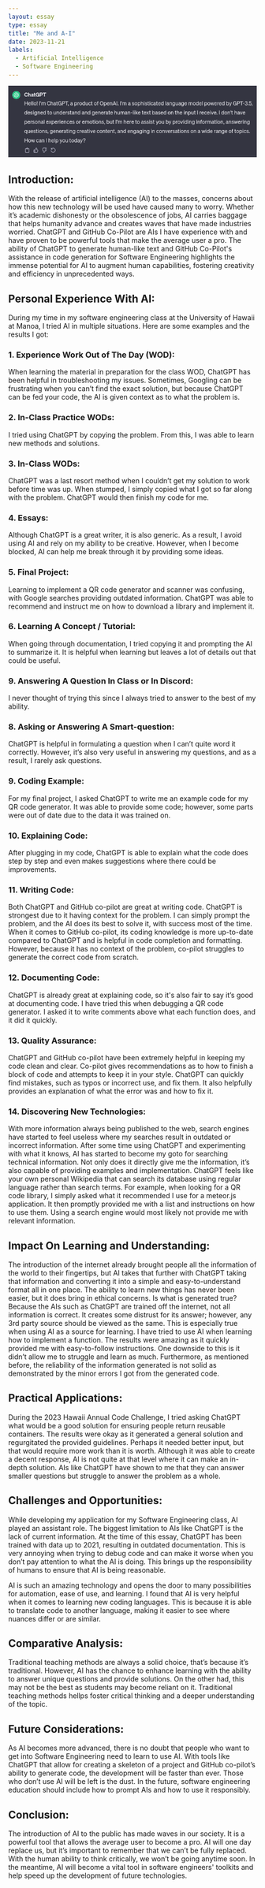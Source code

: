 ```yaml
---
layout: essay
type: essay
title: "Me and A-I"
date: 2023-11-21
labels:
  - Artificial Intelligence
  - Software Engineering
---
```


<img src="../img/me-and-ai/chatgpt.png" alt="ChatGPT introduction" class="img-fluid">

## Introduction:
With the release of artificial intelligence (AI) to the masses, concerns about how this new technology will be used have caused many to worry. Whether it’s academic dishonesty or the obsolescence of jobs, AI carries baggage that helps humanity advance and creates waves that have made industries worried. ChatGPT and GitHub Co-Pilot are AIs I have experience with and have proven to be powerful tools that make the average user a pro. The ability of ChatGPT to generate human-like text and GitHub Co-Pilot's assistance in code generation for Software Engineering highlights the immense potential for AI to augment human capabilities, fostering creativity and efficiency in unprecedented ways.

## Personal Experience With AI:
During my time in my software engineering class at the University of Hawaii at Manoa, I tried AI in multiple situations. Here are some examples and the results I got:

### 1. Experience Work Out of The Day (WOD):
When learning the material in preparation for the class WOD, ChatGPT has been helpful in troubleshooting my issues. Sometimes, Googling can be frustrating when you can’t find the exact solution, but because ChatGPT can be fed your code, the AI is given context as to what the problem is.

### 2. In-Class Practice WODs:
I tried using ChatGPT by copying the problem. From this, I was able to learn new methods and solutions.

### 3. In-Class WODs:
ChatGPT was a last resort method when I couldn’t get my solution to work before time was up. When stumped, I simply copied what I got so far along with the problem. ChatGPT would then finish my code for me.

### 4. Essays:
Although ChatGPT is a great writer, it is also generic. As a result, I avoid using AI and rely on my ability to be creative. However, when I become blocked, AI can help me break through it by providing some ideas.

### 5. Final Project:
Learning to implement a QR code generator and scanner was confusing, with Google searches providing outdated information. ChatGPT was able to recommend and instruct me on how to download a library and implement it.

### 6. Learning A Concept / Tutorial:
When going through documentation, I tried copying it and prompting the AI to summarize it. It is helpful when learning but leaves a lot of details out that could be useful.

### 9. Answering A Question In Class or In Discord:
I never thought of trying this since I always tried to answer to the best of my ability.

### 8. Asking or Answering A Smart-question:
ChatGPT is helpful in formulating a question when I can’t quite word it correctly. However, it’s also very useful in answering my questions, and as a result, I rarely ask questions.

### 9. Coding Example:
For my final project, I asked ChatGPT to write me an example code for my QR code generator. It was able to provide some code; however, some parts were out of date due to the data it was trained on.

### 10. Explaining Code:
After plugging in my code, ChatGPT is able to explain what the code does step by step and even makes suggestions where there could be improvements.

### 11. Writing Code:
Both ChatGPT and GitHub co-pilot are great at writing code. ChatGPT is strongest due to it having context for the problem. I can simply prompt the problem, and the AI does its best to solve it, with success most of the time. When it comes to GitHub co-pilot, its coding knowledge is more up-to-date compared to ChatGPT and is helpful in code completion and formatting. However, because it has no context of the problem, co-pilot struggles to generate the correct code from scratch.  

### 12. Documenting Code:
ChatGPT is already great at explaining code, so it's also fair to say it’s good at documenting code. I have tried this when debugging a QR code generator. I asked it to write comments above what each function does, and it did it quickly.

### 13. Quality Assurance:
ChatGPT and GitHub co-pilot have been extremely helpful in keeping my code clean and clear. Co-pilot gives recommendations as to how to finish a block of code and attempts to keep it in your style. ChatGPT can quickly find mistakes, such as typos or incorrect use, and fix them. It also helpfully provides an explanation of what the error was and how to fix it.

### 14. Discovering New Technologies:
With more information always being published to the web, search engines have started to feel useless where my searches result in outdated or incorrect information. After some time using ChatGPT and experimenting with what it knows, AI has started to become my goto for searching technical information. Not only does it directly give me the information, it’s also capable of providing examples and implementation. ChatGPT feels like your own personal Wikipedia that can search its database using regular language rather than search terms. For example, when looking for a QR code library, I simply asked what it recommended I use for a meteor.js application. It then promptly provided me with a list and instructions on how to use them. Using a search engine would most likely not provide me with relevant information.

## Impact On Learning and Understanding:
The introduction of the internet already brought people all the information of the world to their fingertips, but AI takes that further with ChatGPT taking that information and converting it into a simple and easy-to-understand format all in one place. The ability to learn new things has never been easier, but it does bring in ethical concerns. Is what is generated true? Because the AIs such as ChatGPT are trained off the internet, not all information is correct. It creates some distrust for its answer; however, any 3rd party source should be viewed as the same. This is especially true when using AI as a source for learning. I have tried to use AI when learning how to implement a function. The results were amazing as it quickly provided me with easy-to-follow instructions. One downside to this is it didn’t allow me to struggle and learn as much. Furthermore, as mentioned before, the reliability of the information generated is not solid as demonstrated by the minor errors I got from the generated code.


## Practical Applications:
During the 2023 Hawaii Annual Code Challenge, I tried asking ChatGPT what would be a good solution for ensuring people return reusable containers. The results were okay as it generated a general solution and regurgitated the provided guidelines. Perhaps it needed better input, but that would require more work than it is worth. Although it was able to create a decent response, AI is not quite at that level where it can make an in-depth solution. AIs like ChatGPT have shown to me that they can answer smaller questions but struggle to answer the problem as a whole.

## Challenges and Opportunities:
While developing my application for my Software Engineering class, AI played an assistant role. The biggest limitation to AIs like ChatGPT is the lack of current information. At the time of this essay, ChatGPT has been trained with data up to 2021, resulting in outdated documentation. This is very annoying when trying to debug code and can make it worse when you don’t pay attention to what the AI is doing. This brings up the responsibility of humans to ensure that AI is being reasonable.

AI is such an amazing technology and opens the door to many possibilities for automation, ease of use, and learning. I found that AI is very helpful when it comes to learning new coding languages. This is because it is able to translate code to another language, making it easier to see where nuances differ or are similar.

## Comparative Analysis:
Traditional teaching methods are always a solid choice, that’s because it’s traditional. However, AI has the chance to enhance learning with the ability to answer unique questions and provide solutions. On the other had, this may not be the best as students may become reliant on it. Traditional teaching methods hellps foster critical thinking and a deeper understanding of the topic.

## Future Considerations:
As AI becomes more advanced, there is no doubt that people who want to get into Software Engineering need to learn to use AI. With tools like ChatGPT that allow for creating a skeleton of a project and GitHub co-pilot’s ability to generate code, the development will be faster than ever. Those who don’t use AI will be left is the dust. In the future, software engineering education should include how to prompt AIs and how to use it responsibly.

## Conclusion:
The introduction of AI to the public has made waves in our society. It is a powerful tool that allows the average user to become a pro. AI will one day replace us, but it’s important to remember that we can’t be fully replaced. With the human ability to think critically, we won’t be going anytime soon. In the meantime, AI will become a vital tool in software engineers' toolkits and help speed up the development of future technologies.
